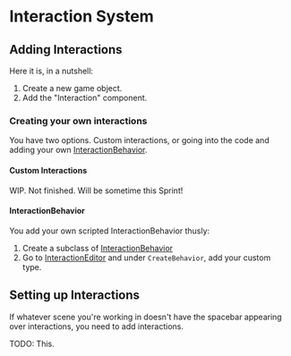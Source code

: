 # Interaction System

## Adding Interactions
Here it is, in a nutshell:
1. Create a new game object.
2. Add the "Interaction" component.

### Creating your own interactions
You have two options. Custom interactions, or going into the code and adding your own [InteractionBehavior](~/api/Interactions.Behaviors.yml).

#### Custom Interactions
WIP. Not finished. Will be sometime this Sprint!

#### InteractionBehavior
You add your own scripted InteractionBehavior thusly:

1. Create a subclass of [InteractionBehavior](~/api/Interactions.Behaviors.InteractionBehavior.yml)
2. Go to [InteractionEditor](~/api/Interactions.InteractionEditor.yml) and under `CreateBehavior`, add your custom type.

## Setting up Interactions
If whatever scene you're working in doesn't have the spacebar appearing over interactions, you need to add interactions.

TODO: This.